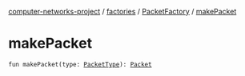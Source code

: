 [computer-networks-project](../../index.md) / [factories](../index.md) / [PacketFactory](index.md) / [makePacket](./make-packet.md)

# makePacket

`fun makePacket(type: `[`PacketType`](../../enums/-packet-type/index.md)`): `[`Packet`](../../interfaces/-packet/index.md)